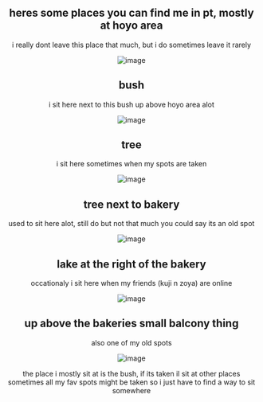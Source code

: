 <div align="center">



## heres some places you can find me in pt, mostly at hoyo area
i really dont leave this place that much, but i do sometimes leave it rarely

![image](https://github.com/user-attachments/assets/651066e1-b8e9-4920-9129-0bb2525909a8)






## bush
i sit here next to this bush up above hoyo area alot

![image](https://github.com/user-attachments/assets/d5eb8796-9be7-4f50-8e6a-1d92963378fd)


## tree
i sit here sometimes when my spots are taken

![image](https://github.com/user-attachments/assets/475e9560-64a3-4030-9c59-3a1d55bc1a01)


## tree next to bakery
used to sit here alot, still do but not that much
you could say its an old spot

![image](https://github.com/user-attachments/assets/95e52e58-abb4-450c-bcc8-b47cb756a577)


## lake at the right of the bakery
occationaly i sit here when my friends (kuji n zoya) are online

![image](https://github.com/user-attachments/assets/016c810e-3a5c-4151-9bd5-0cfe3c1b40a6)


## up above the bakeries small balcony thing
also one of my old spots

![image](https://github.com/user-attachments/assets/531e903e-80c6-4dca-bb9d-116704c3b36a)


the place i mostly sit at is the bush, if its taken il sit at other places
sometimes all my fav spots might be taken so i just have to find a way to sit somewhere


